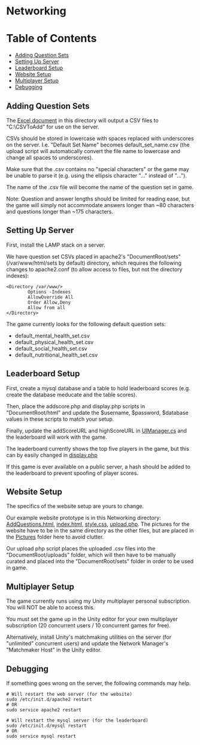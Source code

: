 # Networking

# Table of Contents
  * [Adding Question Sets](#QuestionSets)
  * [Setting Up Server](#Server)
  * [Leaderboard Setup](#Leaderboard)
  * [Website Setup](#Website)
  * [Multiplayer Setup](#Multiplayer)
  * [Debugging](#Debug)

<a name = "QuestionSets"></a>
## Adding Question Sets

The [Excel document](TemplateSheet.xlsm) in this directory will output a CSV files to "C:\CSVToAdd" for use on the server.

CSVs should be stored in lowercase with spaces replaced with underscores on the server. I.e. "Default Set Name" becomes default_set_name.csv (the upload script will automatically convert the file name to lowercase and change all spaces to underscores).

Make sure that the .csv contains no "special characters" or the game may be unable to parse it (e.g. using the ellipsis character "…" instead of "...").

The name of the .csv file will become the name of the question set in game.

Note: Question and answer lengths should be limited for reading ease, but the game will simply not accommodate answers longer than ~80 characters and questions longer than ~175 characters.

<a name = "Server"></a>
## Setting Up Server
 
First, install the LAMP stack on a server.

We have question set CSVs placed in apache2's "DocumentRoot/sets" (/var/www/html/sets by default) directory, which requires the following changes to apache2.conf (to allow access to files, but not the directory indexes):

    <Directory /var/www/>
            Options -Indexes
            AllowOverride All
            Order Allow,Deny
            Allow from all
    </Directory>

The game currently looks for the following default question sets:
  * default_mental_health_set.csv
  * default_physical_health_set.csv
  * default_social_health_set.csv
  * default_nutritional_health_set.csv

<a name = "Leaderboard"></a>
## Leaderboard Setup

First, create a mysql database and a table to hold leaderboard scores (e.g. create the database meducate and the table scores).

Then, place the addscore.php and display.php scripts in "DocumentRoot/html" and update the $username, $password, $database values in these scripts to match your setup.

Finally, update the addScoreURL and highScoreURL in [UIManager.cs](../Assets/Scripts/UIManager.cs) and the leaderboard will work with the game.

The leaderboard currently shows the top five players in the game, but this can by easily changed in [display.php](display.php)

If this game is ever available on a public server, a hash should be added to the leaderboard to prevent spoofing of player scores.

<a name = "Website"></a>
## Website Setup

The specifics of the website setup are yours to change.

Our example website prototype is in this Networking directory: [AddQuestions.html](AddQuestions.html), [index.html](index.html), [style.css](style.css), [upload.php](upload.php). The pictures for the website have to be in the same directory as the other files, but are placed in the [Pictures](Pictures) folder here to avoid clutter.

Our upload php script places the uploaded .csv files into the "DocumentRoot/uploads" folder, which will then have to be manually curated and placed into the "DocumentRoot/sets" folder in order to be used in game.

<a name = "Multiplayer"></a>
## Multiplayer Setup

The game currently runs using my Unity multiplayer personal subscription. You will NOT be able to access this.

You must set the game up in the Unity editor for your own multiplayer subscription (20 concurrent users / 10 concurrent games for free).

Alternatively, install Unity's matchmaking utilities on the server (for "unlimited" concurrent users) and update the Network Manager's "Matchmaker Host" in the Unity editor.

<a name = "Debug"></a>
## Debugging

If something goes wrong on the server, the following commands may help.

    # Will restart the web server (for the website)
    sudo /etc/init.d/apache2 restart
    # OR
    sudo service apache2 restart
    
    # Will restart the mysql server (for the leaderboard)
    sudo /etc/init.d/mysql restart
    # OR
    sudo service mysql restart